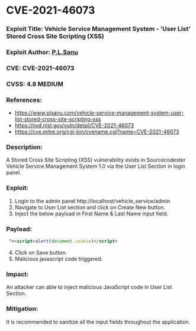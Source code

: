 # CVE-2021-46073

### Exploit Title: Vehicle Service Management System - 'User List' Stored Cross Site Scripting (XSS)
### Exploit Author: <a href="https://www.plsanu.com">P.L.Sanu</a>
### CVE: CVE-2021-46073
### CVSS: 4.8 MEDIUM
### References: 
- https://www.plsanu.com/vehicle-service-management-system-user-list-stored-cross-site-scripting-xss
- https://nvd.nist.gov/vuln/detail/CVE-2021-46073
- https://cve.mitre.org/cgi-bin/cvename.cgi?name=CVE-2021-46073

### Description:
A Stored Cross Site Scripting (XSS) vulnerability exists in Sourcecodester Vehicle Service Management System 1.0 via the User List Section in login panel.

### Exploit:
1. Login to the admin panel http://localhost/vehicle_service/admin
2. Navigate to User List section and click on Create New button. 
3. Inject the below payload in First Name & Last Name input field.

### Payload:
```html
 "><script>alert(document.cookie)</script>
```

4. Click on Save button.
5. Malicious javascript code triggered.

### Impact:
An attacker can able to inject malicious JavaScript code in User List Section.

### Mitigation:
It is recommended to sanitize all the input fields throughout the application.
